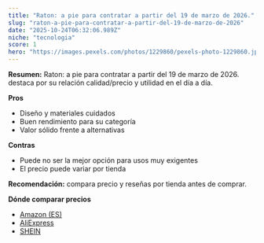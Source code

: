 ```yaml
---
title: "Raton: a pie para contratar a partir del 19 de marzo de 2026."
slug: "raton-a-pie-para-contratar-a-partir-del-19-de-marzo-de-2026"
date: "2025-10-24T06:32:06.989Z"
niche: "tecnologia"
score: 1
hero: "https://images.pexels.com/photos/1229860/pexels-photo-1229860.jpeg?auto=compress&cs=tinysrgb&fit=crop&h=627&w=1200&auto=compress&cs=tinysrgb&w=1200&h=675&fit=crop"
---
```


**Resumen:** Raton: a pie para contratar a partir del 19 de marzo de 2026. destaca por su relación calidad/precio y utilidad en el día a día.

**Pros**
- Diseño y materiales cuidados
- Buen rendimiento para su categoría
- Valor sólido frente a alternativas

**Contras**
- Puede no ser la mejor opción para usos muy exigentes
- El precio puede variar por tienda

**Recomendación:** compara precio y reseñas por tienda antes de comprar.

**Dónde comparar precios**
- [Amazon (ES)](https://www.amazon.es/s?k=Raton%3A%20a%20pie%20para%20contratar%20a%20partir%20del%2019%20de%20marzo%20de%202026.&tag=teknovashop25-21)
- [AliExpress](https://www.aliexpress.com/wholesale?SearchText=Raton%3A%20a%20pie%20para%20contratar%20a%20partir%20del%2019%20de%20marzo%20de%202026.)
- [SHEIN](https://www.shein.com/pdsearch/Raton%3A%20a%20pie%20para%20contratar%20a%20partir%20del%2019%20de%20marzo%20de%202026.)